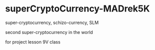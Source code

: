 # superCryptoCurrency-MADrek5K
super-cryptocurrency, schizo-currency, SLM

second super-cryptocurrency in the world

for project lesson 9V class
